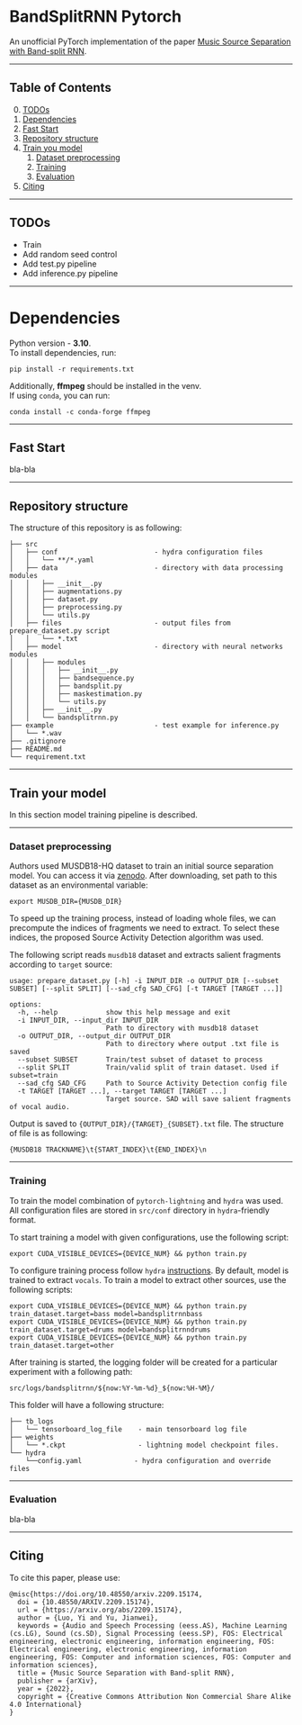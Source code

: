 # BandSplitRNN Pytorch

An unofficial PyTorch implementation of the paper [Music Source Separation with Band-split RNN](https://arxiv.org/pdf/2209.15174.pdf).

---
## Table of Contents
0. [TODOs](#todos)
1. [Dependencies](#dependencies)
2. [Fast Start](#faststart)
3. [Repository structure](#structure)
4. [Train you model](#trainmodel)
   1. [Dataset preprocessing](#preprocessing)
   2. [Training](#train)
   3. [Evaluation](#eval)
8. [Citing](#cite)



---
<a name="todos"/>

## TODOs

- Train
- Add random seed control
- Add test.py pipeline 
- Add inference.py pipeline

---
<a name="dependencies"/>

# Dependencies

Python version - **3.10**.  
To install dependencies, run:
```
pip install -r requirements.txt
```
Additionally, **ffmpeg** should be installed in the venv.  
If using ``conda``, you can run:
```
conda install -c conda-forge ffmpeg
```

---
<a name="faststart"/>

## Fast Start

bla-bla

---
<a name="structure"/>

## Repository structure
The structure of this repository is as following:
```
├── src
│   ├── conf                        - hydra configuration files
│   │   └── **/*.yaml               
│   ├── data                        - directory with data processing modules
│   │   ├── __init__.py             
│   │   ├── augmentations.py
│   │   ├── dataset.py
│   │   ├── preprocessing.py
│   │   └── utils.py
│   ├── files                       - output files from prepare_dataset.py script
│   │   └── *.txt
│   ├── model                       - directory with neural networks modules 
│   │   ├── modules
│   │   │   ├── __init__.py
│   │   │   ├── bandsequence.py
│   │   │   ├── bandsplit.py
│   │   │   ├── maskestimation.py
│   │   │   └── utils.py
│   │   ├── __init__.py
│   │   └── bandsplitrnn.py
├── example                         - test example for inference.py
│   └── *.wav
├── .gitignore
├── README.md 
└── requirement.txt
```

---
<a name="trainmodel"/>

## Train your model

In this section model training pipeline is described.

---

<a name="preprocessing"/>

### Dataset preprocessing

Authors used MUSDB18-HQ dataset to train an initial source separation model.
You can access it via [zenodo](https://zenodo.org/record/3338373#.Y_jrMC96D5g).
After downloading, set path to this dataset as an environmental variable:
```
export MUSDB_DIR={MUSDB_DIR}
```

To speed up the training process, instead of loading whole files, 
we can precompute the indices of fragments we need to extract. 
To select these indices, the proposed Source Activity Detection algorithm was used.

The following script reads `musdb18` dataset and extracts salient fragments according to `target` source:
```
usage: prepare_dataset.py [-h] -i INPUT_DIR -o OUTPUT_DIR [--subset SUBSET] [--split SPLIT] [--sad_cfg SAD_CFG] [-t TARGET [TARGET ...]]

options:
  -h, --help            show this help message and exit
  -i INPUT_DIR, --input_dir INPUT_DIR
                        Path to directory with musdb18 dataset
  -o OUTPUT_DIR, --output_dir OUTPUT_DIR
                        Path to directory where output .txt file is saved
  --subset SUBSET       Train/test subset of dataset to process
  --split SPLIT         Train/valid split of train dataset. Used if subset=train
  --sad_cfg SAD_CFG     Path to Source Activity Detection config file
  -t TARGET [TARGET ...], --target TARGET [TARGET ...]
                        Target source. SAD will save salient fragments of vocal audio.

```
Output is saved to `{OUTPUT_DIR}/{TARGET}_{SUBSET}.txt` file. The structure of file is as following:
```
{MUSDB18 TRACKNAME}\t{START_INDEX}\t{END_INDEX}\n
```

---
<a name="train"/>

### Training

To train the model combination of `pytorch-lightning` and `hydra` was used.
All configuration files are stored in `src/conf` directory in `hydra`-friendly format.

To start training a model with given configurations, use the following script:
```
export CUDA_VISIBLE_DEVICES={DEVICE_NUM} && python train.py
```
To configure training process follow `hydra` [instructions](https://hydra.cc/docs/advanced/override_grammar/basic/).
By default, model is trained to extract `vocals`. To train a model to extract other sources, use the following scripts:
```
export CUDA_VISIBLE_DEVICES={DEVICE_NUM} && python train.py train_dataset.target=bass model=bandsplitrnnbass
export CUDA_VISIBLE_DEVICES={DEVICE_NUM} && python train.py train_dataset.target=drums model=bandsplitrnndrums
export CUDA_VISIBLE_DEVICES={DEVICE_NUM} && python train.py train_dataset.target=other
```

After training is started, the logging folder will be created for a particular experiment with a following path:
```
src/logs/bandsplitrnn/${now:%Y-%m-%d}_${now:%H-%M}/
```
This folder will have a following structure:
```
├── tb_logs
│   └── tensorboard_log_file    - main tensorboard log file 
├── weights
│   └── *.ckpt                  - lightning model checkpoint files.
└── hydra
    └──config.yaml             - hydra configuration and override files 
```

---
<a name="eval"/>

### Evaluation

bla-bla

---
<a name="cite"/>

## Citing

To cite this paper, please use:
```
@misc{https://doi.org/10.48550/arxiv.2209.15174,
  doi = {10.48550/ARXIV.2209.15174},
  url = {https://arxiv.org/abs/2209.15174},
  author = {Luo, Yi and Yu, Jianwei},
  keywords = {Audio and Speech Processing (eess.AS), Machine Learning (cs.LG), Sound (cs.SD), Signal Processing (eess.SP), FOS: Electrical engineering, electronic engineering, information engineering, FOS: Electrical engineering, electronic engineering, information engineering, FOS: Computer and information sciences, FOS: Computer and information sciences},
  title = {Music Source Separation with Band-split RNN},
  publisher = {arXiv},
  year = {2022},
  copyright = {Creative Commons Attribution Non Commercial Share Alike 4.0 International}
}
```
